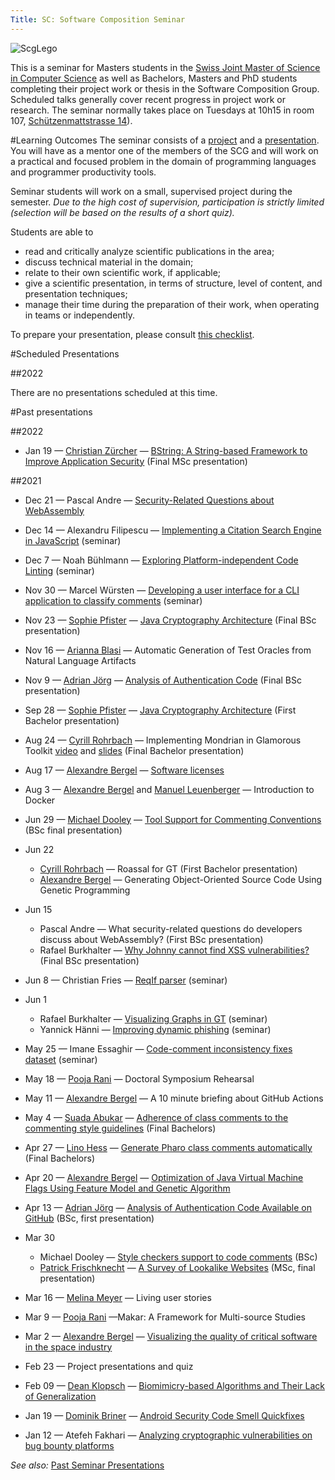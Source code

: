 ```yaml
---
Title: SC: Software Composition Seminar
---
```


![ScgLego](%assets_url%/files/65/h39oak36qzoz5bnfry16mlrdxr84ev/scg-lego.gif)

This is a seminar for Masters students in the [Swiss Joint Master of Science in Computer Science](http://mcs.unibnf.ch/) as well as Bachelors, Masters and PhD students completing their project work or thesis in the Software Composition Group. Scheduled talks generally cover recent progress in project work or research.
The seminar normally takes place on Tuesdays at 10h15 in room 107, [Schützenmattstrasse 14](%base_url%/contact/maps)).

#Learning Outcomes
The seminar consists of a [project](%base_url%/wiki/projects/mastersbachelorsprojects) and a [presentation](%base_url%/wiki/howtos/Presentation-checklist). You will have as a mentor one of the members of the SCG and will work on a practical and focused problem in the domain of programming languages and programmer productivity tools. 

Seminar students will work on a small, supervised project during the semester.
*Due to the high cost of supervision, participation is strictly limited (selection will be based on the results of a short quiz).*

Students are able to

-  read and critically analyze scientific publications in the area;
-  discuss technical material in the domain;
-  relate to their own scientific work, if applicable;
-  give a scientific presentation, in terms of structure, level of content, and presentation techniques;
-  manage their time during the preparation of their work, when operating in teams or independently.

To prepare your presentation, please consult [this checklist](%base_url%/wiki/howtos/Presentation-checklist).

#Scheduled Presentations

##2022

There are no presentations scheduled at this time.

#Past presentations

##2022


-  Jan 19 &mdash; [Christian Zürcher](http://scg.unibe.ch/wiki/students/ChristianZuercher) &mdash; [BString: A String-based Framework to Improve Application Security](http://scg.unibe.ch/download/softwarecomposition/2022-01-19-Zuercher-StringWithBehavior.pdf) (Final MSc presentation)

##2021

-  Dec 21 &mdash; Pascal Andre &mdash; [Security-Related Questions about WebAssembly](http://scg.unibe.ch/download/softwarecomposition/2021-12-21-Andre-WebAssemblySecurityQuestions.pdf)
-  Dec 14 &mdash; Alexandru Filipescu &mdash; [Implementing a Citation Search Engine in JavaScript](http://scg.unibe.ch/download/softwarecomposition/2021-12-14-Filipescu-JSCitationSearchEngine.pdf) (seminar)
-  Dec 7 &mdash;  Noah Bühlmann &mdash; [Exploring Platform-independent Code Linting](http://scg.unibe.ch/download/softwarecomposition/2021-12-07-Buehlmann-Linting.pdf) (seminar)
-  Nov 30 &mdash; Marcel Würsten &mdash; [Developing a user interface for a CLI application to classify comments](http://scg.unibe.ch/download/softwarecomposition/2021-11-30-Wuersten-CommentClassification.pdf) (seminar)
-  Nov 23 &mdash; [Sophie Pfister](%base_url%/wiki/students/SophiePfister) &mdash; [Java Cryptography Architecture](http://scg.unibe.ch/download/softwarecomposition/2021-11-23-Pfister-JCA.pdf) (Final BSc presentation)
-  Nov 16 &mdash; [Arianna Blasi](https://www.inf.usi.ch/phd/blasia/) &mdash; Automatic Generation of Test Oracles from Natural Language Artifacts
-  Nov 9 &mdash; [Adrian Jörg](%base_url%/wiki/students/AdrianJoerg) &mdash; [Analysis of Authentication Code](http://scg.unibe.ch/download/softwarecomposition/2021-11-09-AnalysisOfAuthenticationCode.pdf) (Final BSc presentation)
-  Sep 28 &mdash; [Sophie Pfister](%base_url%/wiki/students/SophiePfister) &mdash; [Java Cryptography Architecture](%base_url%/wiki/students/SophiePfister/ProjectDescription) (First Bachelor presentation)
-  Aug 24 &mdash; [Cyrill Rohrbach](%base_url%/wiki/alumni/CyrillRohrbach) &mdash; Implementing Mondrian in Glamorous Toolkit [video](https://tube.switch.ch/videos/feAGDHe8cP) and [slides](http://scg.unibe.ch/download/softwarecomposition/2021-08-24-Rohrbach-ImplementingMondrianInGT.pdf) (Final Bachelor presentation)
-  Aug 17 &mdash; [Alexandre Bergel](http://bergel.eu) &mdash; [Software licenses](https://tube.switch.ch/videos/ZS0QM5P24K)
-  Aug 3 &mdash; [Alexandre Bergel](http://bergel.eu) and [Manuel Leuenberger](%base_url%/staff/ManuelLeuenberger) &mdash; Introduction to Docker
-  Jun 29 &mdash; [Michael Dooley](%base_url%/wiki/alumni/MichaelDooley) &mdash; [Tool Support for Commenting Conventions](http://scg.unibe.ch/download/softwarecomposition/2021-06-29-Dooley-StyleCheckerSupport.pdf) (BSc final presentation)
-  Jun 22
	-  [Cyrill Rohrbach](%base_url%/wiki/alumni/CyrillRohrbach) &mdash; Roassal for GT (First Bachelor presentation)
	-  [Alexandre Bergel](http://bergel.eu) &mdash; Generating Object-Oriented Source Code Using Genetic Programming

-  Jun 15 
	-  Pascal Andre &mdash; What security-related questions do developers discuss about WebAssembly? (First BSc presentation)
	-  Rafael Burkhalter &mdash; [Why Johnny cannot find XSS vulnerabilities?](http://scg.unibe.ch) (Final BSc presentation)

-  Jun 8 &mdash; Christian Fries &mdash; [ ReqIf parser](http://scg.unibe.ch/wiki/projects/mastersbachelorsprojects/ReqIF-parser-and-workflow-editor) (seminar)
-  Jun 1 
	-  Rafael Burkhalter &mdash; [Visualizing Graphs in GT](http://scg.unibe.ch/download/softwarecomposition/2021-06-01-Burkhalter-GT-GraphViz.pdf) (seminar)
	-  Yannick Hänni &mdash; [Improving dynamic phishing](http://scg.unibe.ch/download/softwarecomposition/2021-06-01-Haenni-PhishingOnDemand.pdf) (seminar)

-  May 25 &mdash; Imane Essaghir &mdash; [Code-comment inconsistency fixes dataset](http://scg.unibe.ch/wiki/projects/mastersbachelorsprojects/code-comment-inconsistency-fixes-dataset) (seminar)
-  May 18 &mdash; [Pooja Rani](http://scg.unibe.ch/staff/Pooja-Rani) &mdash; Doctoral Symposium Rehearsal
-  May 11 &mdash; [Alexandre Bergel](http://bergel.eu) &mdash; A 10 minute briefing about GitHub Actions
-  May 4 &mdash; [Suada Abukar](http://scg.unibe.ch/wiki/students/SuadaAbukar) &mdash; [Adherence of class comments to the commenting style guidelines](http://scg.unibe.ch/wiki/projects/mastersbachelorsprojects/Adherence-of-class-comments-style-guidelines) (Final Bachelors)
-  Apr 27 &mdash; [Lino Hess](http://scg.unibe.ch/wiki/students/LinoHess) &mdash; [Generate Pharo class comments automatically](http://scg.unibe.ch/wiki/projects/mastersbachelorsprojects/Automatically-generate-Pharo-class-comments) (Final Bachelors)
-  Apr 20 &mdash; [Alexandre Bergel](http://bergel.eu) &mdash; [Optimization of Java Virtual Machine Flags Using Feature Model and Genetic Algorithm](http://bergel.eu/MyPapers/Cana21a-JVMGlagsAndGA.pdf)
-  Apr 13 &mdash; [Adrian Jörg](http://scg.unibe.ch/wiki/students/AdrianJoerg) &mdash; [Analysis of Authentication Code Available on GitHub](http://scg.unibe.ch/download/softwarecomposition/2021-04-14-Joerg-AuthenticationCodeGitHub.pdf) (BSc, first presentation)
-  Mar 30
	-  Michael Dooley &mdash; [Style checkers support to code comments](http://scg.unibe.ch/wiki/students/MichaelDooley) (BSc)
	-  [Patrick Frischknecht](http://scg.unibe.ch/wiki/students/PatrickFrischknecht) &mdash; [A Survey of Lookalike Websites](http://scg.unibe.ch/download/softwarecomposition/2021-03-30-Frischknecht-LookalikeDomains.pdf) (MSc, final presentation)

-  Mar 16 &mdash; [Melina Meyer](http://scg.unibe.ch/wiki/students/MelinaMeyer) &mdash; Living user stories
-  Mar 9 &mdash; [Pooja Rani](http://scg.unibe.ch/staff/Pooja-Rani) &mdash;Makar: A Framework for Multi-source Studies 
-  Mar 2 &mdash; [Alexandre Bergel](https://bergel.eu) &mdash; [Visualizing the quality of critical software in the space industry](https://tube.switch.ch/videos/2f4047bb/edit)
-  Feb 23 &mdash; Project presentations and quiz
-  Feb 09 &mdash; [Dean Klopsch](http://scg.unibe.ch/wiki/alumni/DeanKlopsch) &mdash; [Biomimicry-based Algorithms and Their Lack of Generalization](http://scg.unibe.ch/download/softwarecomposition/2021-02-09-Klopsch-BiomimicryGeneralization.pdf)
-  Jan 19 &mdash; [Dominik Briner](http://scg.unibe.ch/wiki/students/DominikBriner) &mdash; [Android Security Code Smell Quickfixes](http://scg.unibe.ch/download/softwarecomposition/2021-01-19-Briner-SecurityCodeSmellQuickfixes.pdf)
-  Jan 12 &mdash; Atefeh Fakhari &mdash; [Analyzing cryptographic vulnerabilities on bug bounty platforms](http://scg.unibe.ch/download/softwarecomposition/2021-01-12-atefeh-crypto-hackerone.pdf)


*See also:* [Past Seminar Presentations](%base_url%/wiki/softwarecompositionseminar/pastseminars)
